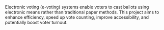 Electronic voting (e-voting) systems enable voters to cast ballots using electronic means rather than traditional 
                  paper methods. This project aims to enhance efficiency, speed up vote counting, improve accessibility, and potentially boost voter turnout.
